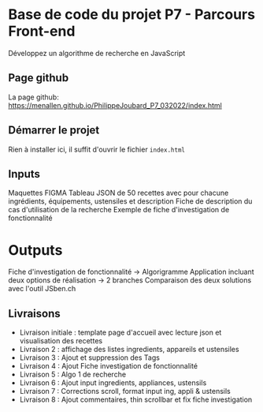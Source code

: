 # Base de code du projet P7 - Parcours Front-end
Développez un algorithme de recherche en JavaScript

## Page github
La page github: https://menallen.github.io/PhilippeJoubard_P7_032022/index.html

## Démarrer le projet
Rien à installer ici, il suffit d'ouvrir le fichier `index.html`

## Inputs
Maquettes FIGMA
Tableau JSON de 50 recettes avec pour chacune ingrédients, équipements, ustensiles et description
Fiche de description du cas d'utilisation de la recherche
Exemple de fiche d'investigation de fonctionnalité

# Outputs
Fiche d'investigation de fonctionnalité -> Algorigramme
Application incluant deux options de réalisation -> 2 branches
Comparaison des deux solutions avec l'outil JSben.ch

## Livraisons
 - Livraison initiale : template page d'accueil avec lecture json et visualisation des recettes
 - Livraison 2 : affichage des listes ingredients, appareils et ustensiles
 - Livraison 3 : Ajout et suppression des Tags
 - Livraison 4 : Ajout Fiche investigation de fonctionnalité
 - Livraison 5 : Algo 1 de recherche
 - Livraison 6 : Ajout input ingredients, appliances, ustensils
 - Livraison 7 : Corrections scroll, format input ing, appli & ustensils
 - Livraison 8 : Ajout commentaires, thin scrollbar et fix fiche investigation